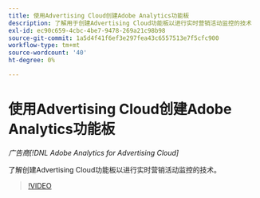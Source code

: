 ```yaml
---
title: 使用Advertising Cloud创建Adobe Analytics功能板
description: 了解用于创建Advertising Cloud功能板以进行实时营销活动监控的技术
exl-id: ec90c659-4cbc-4be7-9478-269a21c98b98
source-git-commit: 1a5d4f41f6ef3e297fea43c6557513e7f5cfc900
workflow-type: tm+mt
source-wordcount: '40'
ht-degree: 0%

---
```


# 使用Advertising Cloud创建Adobe Analytics功能板

*广告商[!DNL Adobe Analytics for Advertising Cloud]*

了解创建Advertising Cloud功能板以进行实时营销活动监控的技术。

>[!VIDEO](https://video.tv.adobe.com/v/33922)
